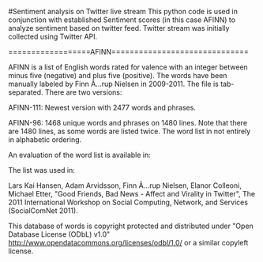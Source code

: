 #Sentiment analysis on Twitter live stream
This python code is used in conjunction with established 
Sentiment scores (in this case AFINN) to analyze sentiment based on twitter feed.
Twitter stream was initially collected using Twitter API. 



==================AFINN==============================


AFINN is a list of English words rated for valence with an integer
between minus five (negative) and plus five (positive). The words have
been manually labeled by Finn Ã…rup Nielsen in 2009-2011. The file
is tab-separated. There are two versions:

AFINN-111: Newest version with 2477 words and phrases.

AFINN-96: 1468 unique words and phrases on 1480 lines. Note that there
are 1480 lines, as some words are listed twice. The word list in not
entirely in alphabetic ordering.  

An evaluation of the word list is available in:


The list was used in: 

Lars Kai Hansen, Adam Arvidsson, Finn Ã…rup Nielsen, Elanor Colleoni,
Michael Etter, "Good Friends, Bad News - Affect and Virality in
Twitter", The 2011 International Workshop on Social Computing,
Network, and Services (SocialComNet 2011).


This database of words is copyright protected and distributed under
"Open Database License (ODbL) v1.0"
http://www.opendatacommons.org/licenses/odbl/1.0/ or a similar
copyleft license.
